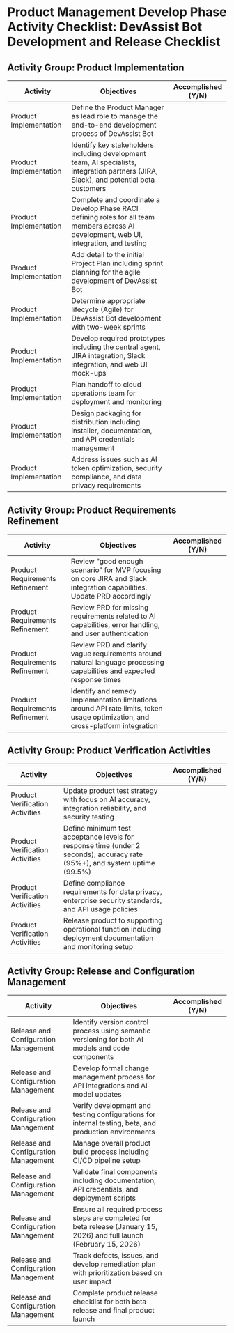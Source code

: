 # Product Management Develop Phase Activity Checklist: DevAssist Bot Development and Release Checklist

## Activity Group: Product Implementation

| Activity | Objectives | Accomplished (Y/N) |
|----------|------------|-------------------|
| Product Implementation | Define the Product Manager as lead role to manage the end-to-end development process of DevAssist Bot | |
| Product Implementation | Identify key stakeholders including development team, AI specialists, integration partners (JIRA, Slack), and potential beta customers | |
| Product Implementation | Complete and coordinate a Develop Phase RACI defining roles for all team members across AI development, web UI, integration, and testing | |
| Product Implementation | Add detail to the initial Project Plan including sprint planning for the agile development of DevAssist Bot | |
| Product Implementation | Determine appropriate lifecycle (Agile) for DevAssist Bot development with two-week sprints | |
| Product Implementation | Develop required prototypes including the central agent, JIRA integration, Slack integration, and web UI mock-ups | |
| Product Implementation | Plan handoff to cloud operations team for deployment and monitoring | |
| Product Implementation | Design packaging for distribution including installer, documentation, and API credentials management | |
| Product Implementation | Address issues such as AI token optimization, security compliance, and data privacy requirements | |

## Activity Group: Product Requirements Refinement

| Activity | Objectives | Accomplished (Y/N) |
|----------|------------|-------------------|
| Product Requirements Refinement | Review "good enough scenario" for MVP focusing on core JIRA and Slack integration capabilities. Update PRD accordingly | |
| Product Requirements Refinement | Review PRD for missing requirements related to AI capabilities, error handling, and user authentication | |
| Product Requirements Refinement | Review PRD and clarify vague requirements around natural language processing capabilities and expected response times | |
| Product Requirements Refinement | Identify and remedy implementation limitations around API rate limits, token usage optimization, and cross-platform integration | |

## Activity Group: Product Verification Activities

| Activity | Objectives | Accomplished (Y/N) |
|----------|------------|-------------------|
| Product Verification Activities | Update product test strategy with focus on AI accuracy, integration reliability, and security testing | |
| Product Verification Activities | Define minimum test acceptance levels for response time (under 2 seconds), accuracy rate (95%+), and system uptime (99.5%) | |
| Product Verification Activities | Define compliance requirements for data privacy, enterprise security standards, and API usage policies | |
| Product Verification Activities | Release product to supporting operational function including deployment documentation and monitoring setup | |

## Activity Group: Release and Configuration Management

| Activity | Objectives | Accomplished (Y/N) |
|----------|------------|-------------------|
| Release and Configuration Management | Identify version control process using semantic versioning for both AI models and code components | |
| Release and Configuration Management | Develop formal change management process for API integrations and AI model updates | |
| Release and Configuration Management | Verify development and testing configurations for internal testing, beta, and production environments | |
| Release and Configuration Management | Manage overall product build process including CI/CD pipeline setup | |
| Release and Configuration Management | Validate final components including documentation, API credentials, and deployment scripts | |
| Release and Configuration Management | Ensure all required process steps are completed for beta release (January 15, 2026) and full launch (February 15, 2026) | |
| Release and Configuration Management | Track defects, issues, and develop remediation plan with prioritization based on user impact | |
| Release and Configuration Management | Complete product release checklist for both beta release and final product launch | |